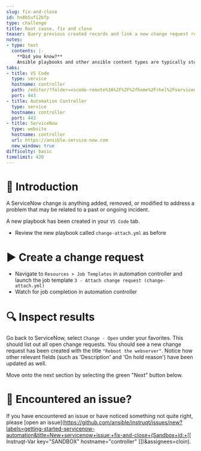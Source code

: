 ```yaml
---
slug: fix-and-close
id: hn8b5ufi2bfp
type: challenge
title: Root cause, fix and close
teaser: Query previous created records and link a new change request record
notes:
- type: text
  contents: |-
    **Did you know?**
    Ansible playbooks and other ansible content types are typically stored in version control as plain text. This means that common approaches to continuous integration and continuous deployment are easily applied to automation content.
tabs:
- title: VS Code
  type: service
  hostname: controller
  path: /editor/?folder=vscode-remote%3A%2F%2F%2fhome%2Frhel%2Fservicenow_project
  port: 443
- title: Automation Controller
  type: service
  hostname: controller
  port: 443
- title: ServiceNow
  type: website
  hostname: controller
  url: https://ansible.service-now.com
  new_window: true
difficulty: basic
timelimit: 420
---
```

👋 Introduction
====
A ServiceNow change is anything added, removed, or modified to address a problem that may be related to a past or ongoing incident.

A new playbook has been created in your `VS Code` tab.
- Review the new playbook called `change-attach.yml` as before

▶️ Create a change request
====
- Navigate to `Resources > Job Templates` in automation controller and launch the job template `3 - Attach change request (change-attach.yml)`
- Watch for job completion in automation controller

🔍 Inspect results
====
Go back to ServiceNow, select `Change - Open` under your favorites. This should list out all open change requests. You should see a new change request has been created with the title `"Reboot the webserver"`. Notice how other relevant fields (such as 'Description' and 'On hold reason') have been updated as well.

Move onto the next section by selecting the green "Next" button below.

🐛 Encountered an issue?
====
If you have encountered an issue or have noticed something not quite right, please [open an issue](https://github.com/ansible/instruqt/issues/new?labels=getting-started-servicenow-automation&title=New+servicenow+issue:+fix-and-close+(Sandbox+id:+[[ Instruqt-Var key="SANDBOX" hostname="controller" ]])&assignees=cloin).